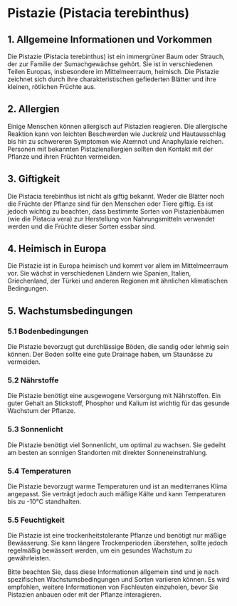 # Pistazie (Pistacia terebinthus)

## 1. Allgemeine Informationen und Vorkommen
Die Pistazie (Pistacia terebinthus) ist ein immergrüner Baum oder Strauch, der zur Familie der Sumachgewächse gehört. Sie ist in verschiedenen Teilen Europas, insbesondere im Mittelmeerraum, heimisch. Die Pistazie zeichnet sich durch ihre charakteristischen gefiederten Blätter und ihre kleinen, rötlichen Früchte aus.

## 2. Allergien
Einige Menschen können allergisch auf Pistazien reagieren. Die allergische Reaktion kann von leichten Beschwerden wie Juckreiz und Hautausschlag bis hin zu schwereren Symptomen wie Atemnot und Anaphylaxie reichen. Personen mit bekannten Pistazienallergien sollten den Kontakt mit der Pflanze und ihren Früchten vermeiden.

## 3. Giftigkeit
Die Pistacia terebinthus ist nicht als giftig bekannt. Weder die Blätter noch die Früchte der Pflanze sind für den Menschen oder Tiere giftig. Es ist jedoch wichtig zu beachten, dass bestimmte Sorten von Pistazienbäumen (wie die Pistacia vera) zur Herstellung von Nahrungsmitteln verwendet werden und die Früchte dieser Sorten essbar sind.

## 4. Heimisch in Europa
Die Pistazie ist in Europa heimisch und kommt vor allem im Mittelmeerraum vor. Sie wächst in verschiedenen Ländern wie Spanien, Italien, Griechenland, der Türkei und anderen Regionen mit ähnlichen klimatischen Bedingungen.

## 5. Wachstumsbedingungen
### 5.1 Bodenbedingungen
Die Pistazie bevorzugt gut durchlässige Böden, die sandig oder lehmig sein können. Der Boden sollte eine gute Drainage haben, um Staunässe zu vermeiden.

### 5.2 Nährstoffe
Die Pistazie benötigt eine ausgewogene Versorgung mit Nährstoffen. Ein guter Gehalt an Stickstoff, Phosphor und Kalium ist wichtig für das gesunde Wachstum der Pflanze.

### 5.3 Sonnenlicht
Die Pistazie benötigt viel Sonnenlicht, um optimal zu wachsen. Sie gedeiht am besten an sonnigen Standorten mit direkter Sonneneinstrahlung.

### 5.4 Temperaturen
Die Pistazie bevorzugt warme Temperaturen und ist an mediterranes Klima angepasst. Sie verträgt jedoch auch mäßige Kälte und kann Temperaturen bis zu -10°C standhalten.

### 5.5 Feuchtigkeit
Die Pistazie ist eine trockenheitstolerante Pflanze und benötigt nur mäßige Bewässerung. Sie kann längere Trockenperioden überstehen, sollte jedoch regelmäßig bewässert werden, um ein gesundes Wachstum zu gewährleisten.

Bitte beachten Sie, dass diese Informationen allgemein sind und je nach spezifischen Wachstumsbedingungen und Sorten variieren können. Es wird empfohlen, weitere Informationen von Fachleuten einzuholen, bevor Sie Pistazien anbauen oder mit der Pflanze interagieren.
